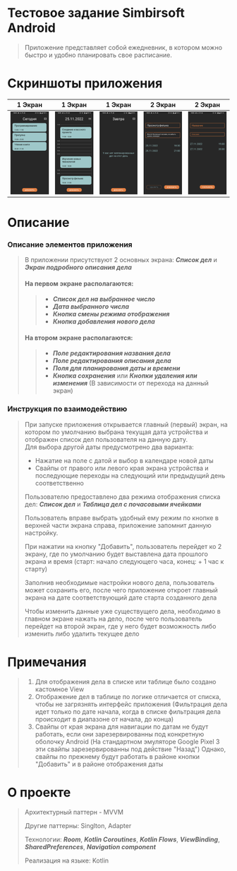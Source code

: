 # Тестовое задание Simbirsoft Android
> Приложение представляет собой ежедневник, в котором можно быстро и удобно планировать свое расписание.
# Скриншоты приложения
| 1 Экран | 1 Экран | 1 Экран | 2 Экран | 2 Экран |
| ------------- | ------------- | ------------- | ------------- | ------------- |
| ![alt text](app/src/main/assets/main_list.jpg)  | ![alt text](app/src/main/assets/main_table.jpg)  | ![alt text](app/src/main/assets/main_empty.jpg)  | ![alt text](app/src/main/assets/business_edit.jpg)  | ![alt text](app/src/main/assets/business_create.jpg)  |
# Описание
### Описание элементов приложения
> В приложении присутствуют 2 основных экрана: ***Список дел*** и ***Экран подробного описания дела***
> #### На первом экране располагаются:
>> + ***Cписок дел на выбранное число***
>> + ***Дата выбранного числа***
>> + ***Кнопка смены режима отображения***
>> + ***Кнопка добавления нового дела***
> #### На втором экране располагаются:
>> + ***Поле редактирования названия дела***
>> + ***Поле редактирования описания дела***
>> + ***Поля для планирования даты и времени***
>> + ***Кнопка сохранения*** или ***Кнопки удаления или изменения*** (В зависимости от перехода на данный экран)
### Инструкция по взаимодействию
> При запуске приложения открывается главный (первый) экран, на котором по умолчанию выбрана текущая дата устройства и отображен список дел пользователя на данную дату.  
> Для выбора другой даты предусмотрено два варианта:  
> + Нажатие на поле с датой и выбор в календаре новой даты
> + Свайпы от правого или левого края экрана устройства и последующие переходы на следующий или предыдущий день соответственно  
>
> Пользователю предоставлено два режима отображения списка дел: ***Список дел*** и ***Таблица дел с почасовыми ячейками***  
>
> Пользователь вправе выбрать удобный ему режим по кнопке в верхней части экрана справа, приложение запомнит данную настройку.
>
> При нажатии на кнопку "Добавить", пользователь перейдет ко 2 экрану, где по умолчанию будет выставлена дата прошлого экрана и время (старт: начало следующего часа, конец: + 1 час к старту)
>
> Заполнив необходимые настройки нового дела, пользователь может сохранить его, после чего приложение откроет главный экрана на дате соответствующий дате старта созданного дела
>
> Чтобы изменить данные уже существущего дела, необходимо в главном экране нажать на дело, после чего пользователь перейдет на второй экран, где у него будет возможность либо изменить либо удалить текущее дело
# Примечания
> 1. Для отображения дела в списке или таблице было создано кастомное View
> 2. Отображение дел в таблице по логике отличается от списка, чтобы не загрязнять интерфейс приложения (Фильтрация дела идет только по дате начала, когда в списке фильтрация дела происходит в диапазоне от начала, до конца)
> 3. Свайпы от края экрана для навигации по датам не будут работать, если они зарезервированны под конкретную оболочку Android (На стандартном эмуляторе Google Pixel 3 эти свайпы зарезервированны под действие "Назад") Однако, свайпы по прежнему будут работать в районе кнопки "Добавить" и в районе отображения даты  
# О проекте
> Архитектурный паттерн - MVVM
>
> Другие паттерны: Singlton, Adapter
>
> Технологии: ***Room***, ***Kotlin Coroutines***, ***Kotlin Flows***, ***ViewBinding***, ***SharedPreferences***, ***Navigation component***
>
> Реализация на языке: Kotlin
